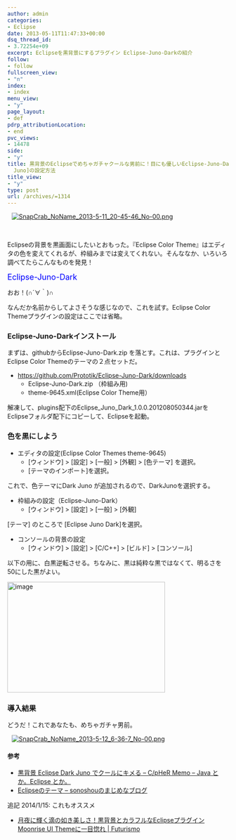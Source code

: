 ```yaml
---
author: admin
categories:
- Eclipse
date: 2013-05-11T11:47:33+00:00
dsq_thread_id:
- 3.72254e+09
excerpt: Eclipseを黒背景にするプラグイン Eclipse-Juno-Darkの紹介
follow:
- follow
fullscreen_view:
- "n"
index:
- index
menu_view:
- "y"
page_layout:
- def
pdrp_attributionLocation:
- end
pvc_views:
- 14478
side:
- "y"
title: 黒背景のEclipseでめちゃガチャクールな男前に！目にも優しいEclipse-Juno-DarkプラグインとEclipse Color Themeの[Dark
  Juno]の設定方法
title_view:
- "y"
type: post
url: /archives/=1314
---
```


<div id="scid:887EC618-8FBE-49a5-A908-2339AF2EC531:e05e3f72-2876-41e6-a038-ac0f896c0d37" class="wlWriterEditableSmartContent" style="float: none; margin: 0px; display: inline; padding: 0px 10px 0px 10px;">
  <a href="https://picasaweb.google.com/111104490436597119823/Futurismo?authkey=Gv1sRgCM-A3fCH6v_BOQ#5876686872802373922" target="_blank" rel="noopener noreferrer"><img style="border: none; padding: 0px; margin: 0px;" src="http://lh4.ggpht.com/-qJX5YuK3ypY/UY4vkyWWMSI/AAAAAAAAAQs/yW5lI-_iruE/SnapCrab_NoName_2013-5-11_20-45-46_No-00.png" alt="SnapCrab_NoName_2013-5-11_20-45-46_No-00.png" /></a>
</div>

&nbsp;

Eclipseの背景を黒画面にしたいとおもった。『Eclipse Color Theme』はエディタの色を変えてくれるが、枠組みまでは変えてくれない。そんななか、いろいろ調べてたらこんなものを発見！

<span style="color: #0000ff; font-size: large;">Eclipse-Juno-Dark </span>

おお！(∩´∀｀)∩

なんだか名前からしてよさそうな感じなので、これを試す。Eclipse Color Themeプラグインの設定はここでは省略。

### Eclipse-Juno-Darkインストール

まずは、githubからEclipse-Juno-Dark.zip を落とす。これは、プラグインとEclipse Color Themeのテーマの２点セットだ。

  * <https://github.com/Prototik/Eclipse-Juno-Dark/downloads> 
      * Eclipse-Juno-Dark.zip （枠組み用)
      * theme-9645.xml(Eclipse Color Theme用）

解凍して、plugins配下のEclipse\_Juno\_Dark_1.0.0.201208050344.jarをEclipseフォルダ配下にコピーして、Eclipseを起動。

### 色を黒にしよう

  * エディタの設定(Eclipse Color Themes theme-9645) 
      * [ウィンドウ] > [設定] > [一般] > [外観] > [色テーマ] を選択。
      * [テーマのインポート]を選択。

これで、色テーマにDark Juno が追加されるので、DarkJunoを選択する。

  * 枠組みの設定（Eclipse-Juno-Dark） 
      * [ウィンドウ] > [設定] > [一般] > [外観]

[テーマ] のところで [Eclipse Juno Dark]を選択。

  * コンソールの背景の設定 
      * [ウィンドウ] > [設定] > [C/C++] > [ビルド] > [コンソール]

以下の用に、白黒逆転させる。ちなみに、黒は純粋な黒ではなくて、明るさを50にした黒がよい。

[<img style="background-image: none; padding-top: 0px; padding-left: 0px; display: inline; padding-right: 0px; border: 0px;" title="image" src="http://hmi-me.ciao.jp/wordpress/wp-content/uploads/image_thumb100.png" alt="image" width="359" height="252" border="0" />][1]

### 導入結果

どうだ！これであなたも、めちゃガチャ男前。

<div id="scid:887EC618-8FBE-49a5-A908-2339AF2EC531:2160b8bb-847e-4403-86ab-a73c01193bb0" class="wlWriterEditableSmartContent" style="float: none; margin: 0px; display: inline; padding: 0px 10px 0px 10px;">
  <a href="https://picasaweb.google.com/111104490436597119823/Futurismo?authkey=Gv1sRgCM-A3fCH6v_BOQ#5876839198312794706" target="_blank" rel="noopener noreferrer"><img style="border: none; padding: 0px; margin: 0px;" src="http://lh6.ggpht.com/-LC4cZLpgAtQ/UY66HTGGilI/AAAAAAAAARE/Sy-ox546Bs4/SnapCrab_NoName_2013-5-12_6-36-7_No-00.png" alt="SnapCrab_NoName_2013-5-12_6-36-7_No-00.png" /></a>
</div>

#### 参考

  * [黒背景 Eclipse Dark Juno でクールにキメる &#8211; C/pHeR Memo &#8211; Java とか。Eclipse とか。][2]
  * [Eclipseのテーマ &#8211; sonoshouのまじめなブログ][3]

追記 2014/1/15: これもオススメ

  * [月夜に輝く滴の如き美しさ！黒背景とカラフルなEclipseプラグイン Moonrise UI Themeに一目惚れ | Futurismo][4]

 [1]: http://hmi-me.ciao.jp/wordpress/wp-content/uploads/image100.png
 [2]: http://d.hatena.ne.jp/cypher256/20120926/p1
 [3]: http://sonoshou.hatenablog.jp/entry/2012/12/03/172334
 [4]: https://futurismo.biz/archives/2152